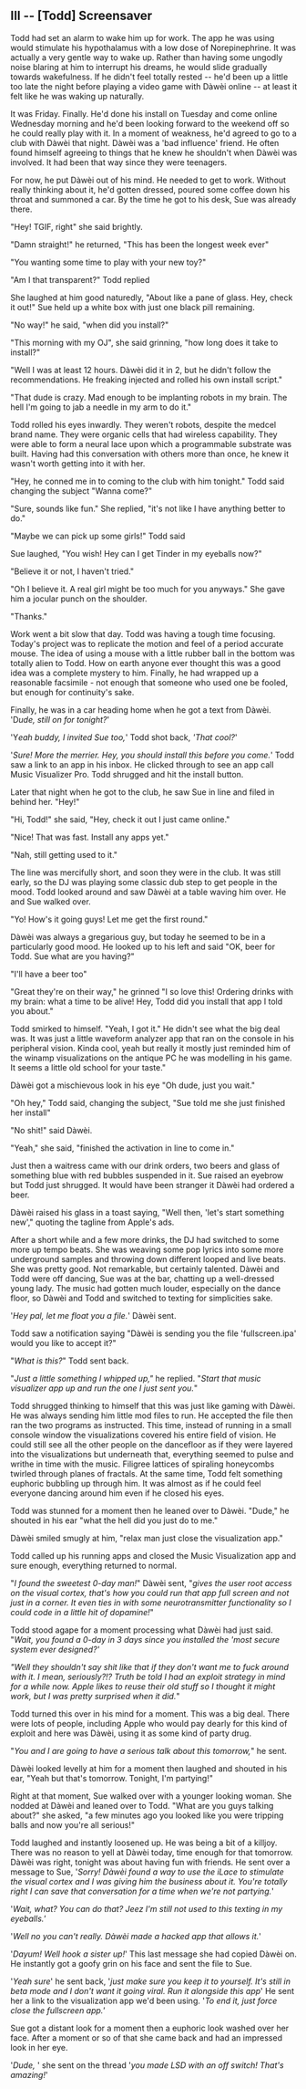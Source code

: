 III -- \[Todd\] Screensaver
---------------------------

Todd had set an alarm to wake him up for work. The app he was using
would stimulate his hypothalamus with a low dose of Norepinephrine. It
was actually a very gentle way to wake up. Rather than having some
ungodly noise blaring at him to interrupt his dreams, he would slide
gradually towards wakefulness. If he didn\'t feel totally rested --
he\'d been up a little too late the night before playing a video game
with Dàwèi online -- at least it felt like he was waking up naturally.

It was Friday. Finally. He\'d done his install on Tuesday and come
online Wednesday morning and he\'d been looking forward to the weekend
off so he could really play with it. In a moment of weakness, he\'d
agreed to go to a club with Dàwèi that night. Dàwèi was a \'bad
influence\' friend. He often found himself agreeing to things that he
knew he shouldn't when Dàwèi was involved. It had been that way since
they were teenagers.

For now, he put Dàwèi out of his mind. He needed to get to work. Without
really thinking about it, he\'d gotten dressed, poured some coffee down
his throat and summoned a car. By the time he got to his desk, Sue was
already there.

\"Hey! TGIF, right\" she said brightly.

\"Damn straight!\" he returned, \"This has been the longest week ever\"

\"You wanting some time to play with your new toy?\"

\"Am I that transparent?\" Todd replied

She laughed at him good naturedly, \"About like a pane of glass. Hey,
check it out!\" Sue held up a white box with just one black pill
remaining.

\"No way!\" he said, \"when did you install?\"

\"This morning with my OJ\", she said grinning, \"how long does it take
to install?\"

\"Well I was at least 12 hours. Dàwèi did it in 2, but he didn\'t follow
the recommendations. He freaking injected and rolled his own install
script.\"

\"That dude is crazy. Mad enough to be implanting robots in my brain.
The hell I\'m going to jab a needle in my arm to do it.\"

Todd rolled his eyes inwardly. They weren't robots, despite the medcel
brand name. They were organic cells that had wireless capability. They
were able to form a neural lace upon which a programmable substrate was
built. Having had this conversation with others more than once, he knew
it wasn\'t worth getting into it with her.

\"Hey, he conned me in to coming to the club with him tonight.\" Todd
said changing the subject \"Wanna come?\"

\"Sure, sounds like fun.\" She replied, \"it\'s not like I have anything
better to do.\"

\"Maybe we can pick up some girls!\" Todd said

Sue laughed, \"You wish! Hey can I get Tinder in my eyeballs now?\"

\"Believe it or not, I haven\'t tried.\"

\"Oh I believe it. A real girl might be too much for you anyways.\" She
gave him a jocular punch on the shoulder.

\"Thanks.\"

Work went a bit slow that day. Todd was having a tough time focusing.
Today\'s project was to replicate the motion and feel of a period
accurate mouse. The idea of using a mouse with a little rubber ball in
the bottom was totally alien to Todd. How on earth anyone ever thought
this was a good idea was a complete mystery to him. Finally, he had
wrapped up a reasonable facsimile - not enough that someone who used one
be fooled, but enough for continuity\'s sake.

Finally, he was in a car heading home when he got a text from Dàwèi.
\'D*ude, still on for tonight?*\'

\'Y*eah buddy, I invited Sue too,*\' Todd shot back, *\'That cool?*\'

\'*Sure! More the merrier. Hey, you should install this before you
come.*\' Todd saw a link to an app in his inbox. He clicked through to
see an app call Music Visualizer Pro. Todd shrugged and hit the install
button.

Later that night when he got to the club, he saw Sue in line and filed
in behind her. \"Hey!\"

\"Hi, Todd!\" she said, \"Hey, check it out I just came online.\"

\"Nice! That was fast. Install any apps yet.\"

\"Nah, still getting used to it.\"

The line was mercifully short, and soon they were in the club. It was
still early, so the DJ was playing some classic dub step to get people
in the mood. Todd looked around and saw Dàwèi at a table waving him
over. He and Sue walked over.

\"Yo! How\'s it going guys! Let me get the first round.\"

Dàwèi was always a gregarious guy, but today he seemed to be in a
particularly good mood. He looked up to his left and said \"OK, beer for
Todd. Sue what are you having?\"

\"I\'ll have a beer too\"

\"Great they\'re on their way,\" he grinned \"I so love this! Ordering
drinks with my brain: what a time to be alive! Hey, Todd did you install
that app I told you about.\"

Todd smirked to himself. \"Yeah, I got it.\" He didn't see what the big
deal was. It was just a little waveform analyzer app that ran on the
console in his peripheral vision. Kinda cool, yeah but really it mostly
just reminded him of the winamp visualizations on the antique PC he was
modelling in his game. It seems a little old school for your taste.\"

Dàwèi got a mischievous look in his eye \"Oh dude, just you wait.\"

\"Oh hey,\" Todd said, changing the subject, \"Sue told me she just
finished her install\"

\"No shit!\" said Dàwèi.

\"Yeah,\" she said, \"finished the activation in line to come in.\"

Just then a waitress came with our drink orders, two beers and glass of
something blue with red bubbles suspended in it. Sue raised an eyebrow
but Todd just shrugged. It would have been stranger it Dàwèi had ordered
a beer.

Dàwèi raised his glass in a toast saying, \"Well then, \'let\'s start
something new\',\" quoting the tagline from Apple\'s ads.

After a short while and a few more drinks, the DJ had switched to some
more up tempo beats. She was weaving some pop lyrics into some more
underground samples and throwing down different looped and live beats.
She was pretty good. Not remarkable, but certainly talented. Dàwèi and
Todd were off dancing, Sue was at the bar, chatting up a well-dressed
young lady. The music had gotten much louder, especially on the dance
floor, so Dàwèi and Todd and switched to texting for simplicities sake.

\'*Hey pal, let me float you a file.*\' Dàwèi sent.

Todd saw a notification saying \"Dàwèi is sending you the file
\'fullscreen.ipa\' would you like to accept it?\"

\"*What is this?*\" Todd sent back.

\"*Just a little something I whipped up,\"* he replied. \"*Start that
music visualizer app up and run the one I just sent you.*\"

Todd shrugged thinking to himself that this was just like gaming with
Dàwèi. He was always sending him little mod files to run. He accepted
the file then ran the two programs as instructed. This time, instead of
running in a small console window the visualizations covered his entire
field of vision. He could still see all the other people on the
dancefloor as if they were layered into the visualizations but
underneath that, everything seemed to pulse and writhe in time with the
music. Filigree lattices of spiraling honeycombs twirled through planes
of fractals. At the same time, Todd felt something euphoric bubbling up
through him. It was almost as if he could feel everyone dancing around
him even if he closed his eyes.

Todd was stunned for a moment then he leaned over to Dàwèi. \"Dude,\" he
shouted in his ear \"what the hell did you just do to me.\"

Dàwèi smiled smugly at him, \"relax man just close the visualization
app.\"

Todd called up his running apps and closed the Music Visualization app
and sure enough, everything returned to normal.

\"*I found the sweetest 0-day man!*\" Dàwèi sent, \"*gives the user root
access on the visual cortex, that's how you could run that app full
screen and not just in a corner. It even ties in with some
neurotransmitter functionality so I could code in a little hit of
dopamine!*\"

Todd stood agape for a moment processing what Dàwèi had just said.
\"*Wait, you found a 0-day in 3 days since you installed the \'most
secure system ever designed?\'*

*\"Well they shouldn\'t say shit like that if they don't want me to fuck
around with it. I mean, seriously?!? Truth be told I had an exploit
strategy in mind for a while now. Apple likes to reuse their old stuff
so I thought it might work, but I was pretty surprised when it did.*\"

Todd turned this over in his mind for a moment. This was a big deal.
There were lots of people, including Apple who would pay dearly for this
kind of exploit and here was Dàwèi, using it as some kind of party drug.

\"*You and I are going to have a serious talk about this tomorrow,*\" he
sent.

Dàwèi looked levelly at him for a moment then laughed and shouted in his
ear, \"Yeah but that\'s tomorrow. Tonight, I\'m partying!\"

Right at that moment, Sue walked over with a younger looking woman. She
nodded at Dàwèi and leaned over to Todd. \"What are you guys talking
about?\" she asked, \"a few minutes ago you looked like you were
tripping balls and now you\'re all serious!\"

Todd laughed and instantly loosened up. He was being a bit of a killjoy.
There was no reason to yell at Dàwèi today, time enough for that
tomorrow. Dàwèi was right, tonight was about having fun with friends. He
sent over a message to Sue, \'*Sorry! Dàwèi found a way to use the iLace
to stimulate the visual cortex and I was giving him the business about
it. You\'re totally right I can save that conversation for a time when
we\'re not partying.*\'

\'*Wait, what? You can do that? Jeez I\'m still not used to this texting
in my eyeballs.\'*

\'*Well no you can\'t really. Dàwèi made a hacked app that allows it.*\'

\'*Dayum! Well hook a sister up!*\' This last message she had copied
Dàwèi on. He instantly got a goofy grin on his face and sent the file to
Sue.

\'*Yeah sure*\' he sent back, \'*just make sure you keep it to yourself.
It\'s still in beta mode and I don\'t want it going viral. Run it
alongside this app*\' He sent her a link to the visualization app we\'d
been using. \'*To end it, just force close the fullscreen app.\'*

Sue got a distant look for a moment then a euphoric look washed over her
face. After a moment or so of that she came back and had an impressed
look in her eye.

\'*Dude,* \' she sent on the thread \'*you made LSD with an off switch!
That\'s amazing!*\'
